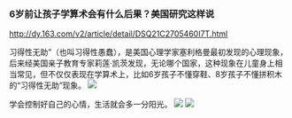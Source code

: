 ### 6岁前让孩子学算术会有什么后果？美国研究这样说
http://dy.163.com/v2/article/detail/DSQ21C2705460I7T.html

习得性无助”（也叫习得性愚蠢），是美国心理学家塞利格曼最初发现的心理现象，后来经美国亲子教育专家莉莲·凯茨发现，无论哪个国家，这种现象在儿童身上相当常见，但不仅仅表现在学算术上，比如6岁孩子不懂穿鞋、8岁孩子不懂拼积木的“习得性无助”现象。
![](http://dingyue.ws.126.net/8AVA7aAmnJagVtO1DRb2BvpNnNIhnuGjDUMVQkmxMKoQd1538115925173compressflag.png)

学会控制好自己的心情，生活就会多一分阳光。
![](http://img0.imgtn.bdimg.com/it/u=2751451557,2624926957&fm=26&gp=0.jpg)
![](https://ss0.bdstatic.com/70cFvHSh_Q1YnxGkpoWK1HF6hhy/it/u=2751451557,2624926957&fm=26)
